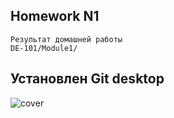 ## Homework N1

```
Результат домашней работы
DE-101/Module1/
```

## Установлен Git desktop
![cover](https://github.com//vs-gorgan/datalearn/edit/main/de01/module01/Git-desktop.png)
